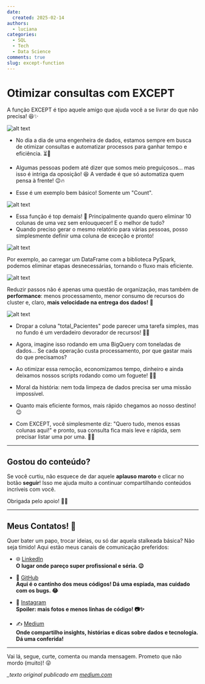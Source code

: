 ```yaml
---
date:
  created: 2025-02-14
authors:
  - luciana
categories:
  - SQL
  - Tech
  - Data Science
comments: true
slug: except-function
---
```


# Otimizar consultas com EXCEPT 

A função EXCEPT é tipo aquele amigo que ajuda você a se livrar do que não precisa! 😆✨

![alt text](../../../images/blog/luciana/image-2copy.png)

<!-- more -->

- No dia a dia de uma engenheira de dados, estamos sempre em busca de otimizar consultas e automatizar processos para ganhar tempo e eficiência. ⏳🚀
- Algumas pessoas podem até dizer que somos meio preguiçosos… mas isso é intriga da oposição! 😆 A verdade é que só automatiza quem pensa à frente! 😉🔥

- Esse é um exemplo bem básico! Somente um "Count". 


![alt text](../../../images/blog/luciana/execp1.png)



- Essa função é top demais! 🤩 Principalmente quando quero eliminar 10 colunas de uma vez sem enlouquecer! E o melhor de tudo?
-  Quando preciso gerar o mesmo relatório para várias pessoas, posso simplesmente definir uma coluna de exceção e pronto! 

![alt text](../../../images/blog/luciana/execp2.png)


Por exemplo, ao carregar um DataFrame com a biblioteca PySpark, podemos eliminar etapas desnecessárias, tornando o fluxo mais eficiente. 

![alt text](../../../images/blog/luciana/execp3.png)


Reduzir passos não é apenas uma questão de organização, mas também de **performance**: menos processamento, menor consumo de recursos do cluster e, claro, **mais velocidade na entrega dos dados!** 🚀


![alt text](../../../images/blog/luciana/execp4.png)

- Dropar a coluna "total_Pacientes" pode parecer uma tarefa simples, mas no fundo é um verdadeiro devorador de recursos! 🦖💥

- Agora, imagine isso rodando em uma BigQuery com toneladas de dados… Se cada operação custa processamento, por que gastar mais do que precisamos? 

- Ao otimizar essa remoção, economizamos tempo, dinheiro e ainda deixamos nossos scripts rodando como um foguete! 🚀✨

- Moral da história: nem toda limpeza de dados precisa ser uma missão impossível. 

- Quanto mais eficiente formos, mais rápido chegamos ao nosso destino! 😉



- Com EXCEPT, você simplesmente diz: "Quero tudo, menos essas colunas aqui!" e pronto, sua consulta fica mais leve e rápida, sem precisar listar uma por uma. 🚀💡


---

## Gostou do conteúdo?  
Se você curtiu, não esquece de dar aquele **aplauso maroto** e clicar no botão **seguir**! Isso me ajuda muito a continuar compartilhando conteúdos incríveis com você.  

Obrigada pelo apoio! 🚀👏  

---

##  Meus Contatos! 🌟
Quer bater um papo, trocar ideias, ou só dar aquela stalkeada básica? Não seja tímido! Aqui estão meus canais de comunicação preferidos:

- 🌐 [LinkedIn](https://www.linkedin.com/in/luciana-sampaio/)  
  **O lugar onde pareço super profissional e séria. 😉**

- 🐙 [GitHub](https://github.com/luasampaio)  
  **Aqui é o cantinho dos meus códigos! Dá uma espiada, mas cuidado com os bugs. 😂**

- 📸 [Instagram](https://www.instagram.com/luasampaio/)  
  **Spoiler: mais fotos e menos linhas de código! 📷✨**

- ✍️ [Medium](https://medium.com/@luciana.sampaio84)  
  **Onde compartilho insights, histórias e dicas sobre dados e tecnologia. Dá uma conferida!**

---

Vai lá, segue, curte, comenta ou manda mensagem. Prometo que não mordo (muito)! 😜

*_texto original publicado em [medium.com](https://medium.com/@luciana.sampaio84/otimizar-consultas-com-except-0233c3b44881)*